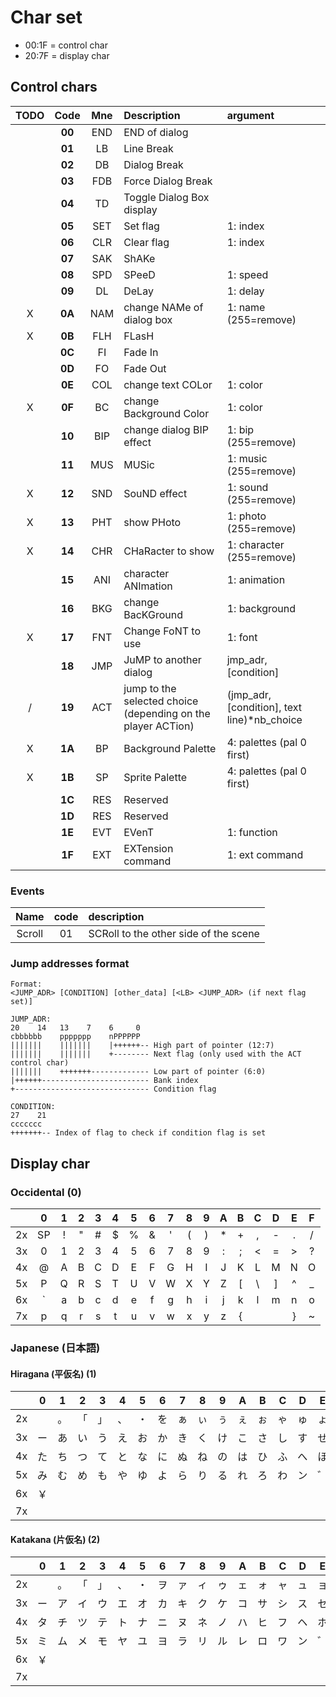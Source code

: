 # Char set

- 00:1F = control char
- 20:7F = display char

## Control chars

|TODO|  Code  | Mne | Description                                                        | argument
|:--:|:------:|:---:|:-------------------------------------------------------------------|:--------
|    | **00** | END | END of dialog                                                      |
|    | **01** | LB  | Line Break                                                         |
|    | **02** | DB  | Dialog Break                                                       |
|    | **03** | FDB | Force Dialog Break                                                 |
|    | **04** | TD  | Toggle Dialog Box display                                          |
|    | **05** | SET | Set flag                                                           | 1: index
|    | **06** | CLR | Clear flag                                                         | 1: index
|    | **07** | SAK | ShAKe                                                              |
|    | **08** | SPD | SPeeD                                                              | 1: speed
|    | **09** | DL  | DeLay                                                              | 1: delay
|  X | **0A** | NAM | change NAMe of dialog box                                          | 1: name (255=remove)
|  X | **0B** | FLH | FLasH                                                              |
|    | **0C** | FI  | Fade In                                                            |
|    | **0D** | FO  | Fade Out                                                           |
|    | **0E** | COL | change text COLor                                                  | 1: color
|  X | **0F** | BC  | change Background Color                                            | 1: color
|    | **10** | BIP | change dialog BIP effect                                           | 1: bip (255=remove)
|    | **11** | MUS | MUSic                                                              | 1: music (255=remove)
|  X | **12** | SND | SouND effect                                                       | 1: sound (255=remove)
|  X | **13** | PHT | show PHoto                                                         | 1: photo (255=remove)
|  X | **14** | CHR | CHaRacter to show                                                  | 1: character (255=remove)
|    | **15** | ANI | character ANImation                                                | 1: animation
|    | **16** | BKG | change BacKGround                                                  | 1: background
|  X | **17** | FNT | Change FoNT to use                                                 | 1: font
|    | **18** | JMP | JuMP to another dialog                                             | jmp_adr, \[condition\]
|  / | **19** | ACT | jump to the selected choice (depending on the player ACTion)       | (jmp_adr, \[condition\], text line)*nb_choice
|  X | **1A** | BP  | Background Palette                                                 | 4: palettes (pal 0 first)
|  X | **1B** | SP  | Sprite Palette                                                     | 4: palettes (pal 0 first)
|    | **1C** | RES | Reserved                                                           |
|    | **1D** | RES | Reserved                                                           |
|    | **1E** | EVT | EVenT                                                              | 1: function
|    | **1F** | EXT | EXTension command                                                  | 1: ext command

### Events

| Name |code|description
|:----:|:--:|:----------
|Scroll| 01 | SCRoll to the other side of the scene

### Jump addresses format

    Format:
    <JUMP_ADR> [CONDITION] [other_data] [<LB> <JUMP_ADR> (if next flag set)]

    JUMP_ADR:
    20    14   13    7    6     0
    cbbbbbb    ppppppp    nPPPPPP
    |||||||    |||||||    |++++++-- High part of pointer (12:7)
    |||||||    |||||||    +-------- Next flag (only used with the ACT control char)
    |||||||    +++++++------------- Low part of pointer (6:0)
    |++++++------------------------ Bank index
    +------------------------------ Condition flag

    CONDITION:
    27    21
    ccccccc
    +++++++-- Index of flag to check if condition flag is set

## Display char

### Occidental (0)

|   | 0 | 1 | 2 | 3 | 4 | 5 | 6 | 7 | 8 | 9 | A | B | C | D | E | F |
|:--|:-:|:-:|:-:|:-:|:-:|:-:|:-:|:-:|:-:|:-:|:-:|:-:|:-:|:-:|:-:|:-:|
|2x | SP| ! | " | # | $ | % | & | ' | ( | ) | * | + | , | - | . | / |
|3x | 0 | 1 | 2 | 3 | 4 | 5 | 6 | 7 | 8 | 9 | : | ; | < | = | > | ? |
|4x | @ | A | B | C | D | E | F | G | H | I | J | K | L | M | N | O |
|5x | P | Q | R | S | T | U | V | W | X | Y | Z | [ | \ | ] | ^ | _ |
|6x | ` | a | b | c | d | e | f | g | h | i | j | k | l | m | n | o |
|7x | p | q | r | s | t | u | v | w | x | y | z | { | | | } | ~ |   |

### Japanese (日本語)

#### Hiragana (平仮名) (1)

|   | 0 | 1 | 2 | 3 | 4 | 5 | 6 | 7 | 8 | 9 | A | B | C | D | E | F |
|:--|:-:|:-:|:-:|:-:|:-:|:-:|:-:|:-:|:-:|:-:|:-:|:-:|:-:|:-:|:-:|:-:|
|2x |   | 。 | 「 | 」 | 、 | ・  | を | ぁ | ぃ | ぅ | ぇ | ぉ | ゃ | ゅ | ょ | っ |
|3x | ー | あ | い | う | え  | お | か | き | く | け | こ | さ | し | す | せ  | そ |
|4x | た | ち | つ | て | と  | な | に | ぬ | ね | の | は | ひ | ふ | へ | ほ  | ま |
|5x | み | む | め | も | や  | ゆ | よ | ら | り | る | れ | ろ | わ | ン | ゛ | ゜ |
|6x | ￥ |   |   |   |   |   |   |   |   |   |   |   |   |   |   |   |
|7x |   |   |   |   |   |   |   |   |   |   |   |   |   |   |   |   |

#### Katakana (片仮名) (2)

|   | 0 | 1 | 2 | 3 | 4 | 5 | 6 | 7 | 8 | 9 | A | B | C | D | E | F |
|:--|:-:|:-:|:-:|:-:|:-:|:-:|:-:|:-:|:-:|:-:|:-:|:-:|:-:|:-:|:-:|:-:|
|2x |   | 。 | 「 | 」 | 、 | ・  | ヲ | ァ | ィ | ゥ | ェ | ォ | ャ | ュ | ョ | ッ |
|3x | ー | ア | イ | ウ | エ  | オ | カ | キ | ク | ケ | コ | サ | シ | ス | セ  | ソ |
|4x | タ | チ | ツ | テ | ト  | ナ | ニ | ヌ | ネ | ノ | ハ | ヒ | フ | ヘ | ホ  | マ |
|5x | ミ | ム | メ | モ | ヤ  | ユ | ヨ | ラ | リ | ル | レ | ロ | ワ | ン | ゛ | ゜ |
|6x | ￥ |   |   |   |   |   |   |   |   |   |   |   |   |   |   |   |
|7x |   |   |   |   |   |   |   |   |   |   |   |   |   |   |   |   |

